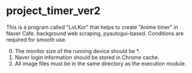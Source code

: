 # project_timer_ver2

This is a program called "LoLKor" that helps to create "Anime timer" in Naver Cafe.
background web scraping, pyautogui-based.
Conditions are required for smooth use.

0. The monitor size of the running device should be *.
1. Naver login information should be stored in Chrome cache.
2. All image files must be in the same directory as the execution module.
